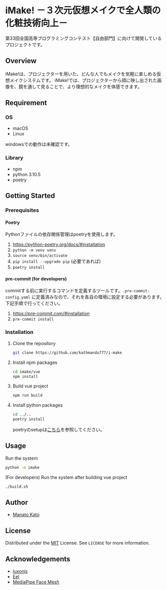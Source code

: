 # iMake! －３次元仮想メイクで全人類の化粧技術向上－

第33回全国高専プログラミングコンテスト【自由部門】に向けて開発しているプロジェクトです。

## Overview

iMake!は、プロジェクターを用いた、どんな人でもメイクを気軽に楽しめる仮想メイクシステムです。 iMake!では、プロジェクターから顔に映し出された画像を、鏡を通して見ることで、より理想的なメイクを体感できます。

## Requirement

### OS

- macOS
- Linux

windowsでの動作は未確認です。

### Library

- npm
- python 3.10.5
- poetry

## Getting Started

### Prerequisites

#### Poetry

Pythonファイルの依存関係管理はpoetryを使用します。

1. <https://python-poetry.org/docs/#installation>
1. `python -m venv venv`
1. `source venv/bin/activate`
1. `pip install --upgrade pip` (必要であれば)
1. `poetry install`

#### pre-commit (for developers)

commitする前に実行するコマンドを定義するツールです。`.pre-commit-config.yaml` に定義済みなので、それを各自の環境に設定する必要があります。下記手順で行ってください。

1. <https://pre-commit.com/#installation>
1. `pre-commit install`

### Installation

1. Clone the repository

    ```bash
    git clone https://github.com/kathmandu777/i-make
    ```

1. Install npm packages

    ```bash
    cd imake/vue
    npm install
    ```

1. Build vue project

    ```bash
    npm run build
    ```

1. Install python packages

    ```bash
    cd ../..
    poetry install
    ```

    poetryのsetupは[こちら](#poetry)を参照してください。

## Usage

Run the system

```bash
python -m imake
```

(For developers) Run the system after building vue project

```bash
./build.sh
```

## Author

- [Manato Kato](https://github.com/kathmandu777)

## License

Distributed under the [MIT](https://github.com/kathmandu777/i-make/blob/main/LICENSE) License. See `LICENSE` for more information.

## Acknowledgements

- [luxonis](https://github.com/luxonis/depthai-experiments/tree/master/gen2-facemesh)
- [Eel](https://github.com/python-eel/Eel)
- [MediaPipe Face Mesh](https://google.github.io/mediapipe/solutions/face_mesh.html)
